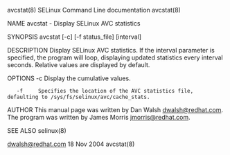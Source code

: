 avcstat(8)                                                                            SELinux Command Line documentation                                                                           avcstat(8)



NAME
       avcstat - Display SELinux AVC statistics

SYNOPSIS
       avcstat [-c] [-f status_file] [interval]

DESCRIPTION
       Display SELinux AVC statistics.  If the interval parameter is specified, the program will loop, displaying updated statistics every interval seconds.  Relative values are displayed by default.

OPTIONS
       -c     Display the cumulative values.

       -f     Specifies the location of the AVC statistics file, defaulting to /sys/fs/selinux/avc/cache_stats.

AUTHOR
       This manual page was written by Dan Walsh <dwalsh@redhat.com>.  The program was written by James Morris <jmorris@redhat.com>.

SEE ALSO
       selinux(8)



dwalsh@redhat.com                                                                                18 Nov 2004                                                                                       avcstat(8)
